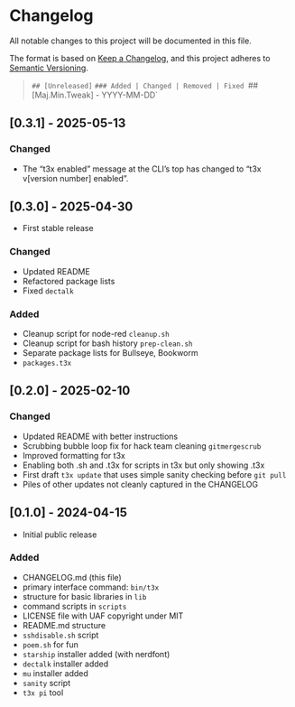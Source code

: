 # Changelog

All notable changes to this project will be documented in this file.

The format is based on [Keep a Changelog](https://keepachangelog.com/en/1.1.0/),
and this project adheres to [Semantic Versioning](https://semver.org/spec/v2.0.0.html).

> `## [Unreleased]`
> `### Added | Changed | Removed | Fixed
> `## [Maj.Min.Tweak] - YYYY-MM-DD`

## [0.3.1] - 2025-05-13

### Changed

  - The “t3x enabled” message at the CLI’s top has changed to “t3x v[version number] enabled”.

## [0.3.0] - 2025-04-30
- First stable release

### Changed

  - Updated README
  - Refactored package lists
  - Fixed `dectalk`

### Added

  - Cleanup script for node-red `cleanup.sh`
  - Cleanup script for bash history `prep-clean.sh`
  - Separate package lists for Bullseye, Bookworm
  - `packages.t3x`

## [0.2.0] - 2025-02-10

### Changed

- Updated README with better instructions
- Scrubbing bubble loop fix for hack team cleaning `gitmergescrub`
- Improved formatting for t3x
- Enabling both .sh and .t3x for scripts in t3x but only showing .t3x
- First draft `t3x update` that uses simple sanity checking before `git pull`
- Piles of other updates not cleanly captured in the CHANGELOG

## [0.1.0] - 2024-04-15
- Initial public release 

### Added
- CHANGELOG.md (this file)
- primary interface command: `bin/t3x`
- structure for basic libraries in `lib`
- command scripts in `scripts`
- LICENSE file with UAF copyright under MIT
- README.md structure
- `sshdisable.sh` script
- `poem.sh` for fun
- `starship` installer added (with nerdfont)
- `dectalk` installer added
- `mu` installer added
- `sanity` script
- `t3x pi` tool
